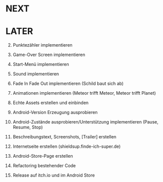 ﻿# NEXT

# LATER

2. Punktezähler implementieren
3. Game-Over Screen implementieren
5. Start-Menü implementieren
4. Sound implementieren

1. Fade In Fade Out implementieren (Schild baut sich ab)
1. Animationen implementieren (Meteor trifft Meteor, Meteor trifft Planet)
7. Echte Assets erstellen und einbinden

6. Android-Version Erzeugung ausprobieren
1. Android-Zustände ausprobieren/Unterstützung implementieren (Pause, Resume, Stop)

1. Beschreibungstext, Screenshots, [Trailer] erstellen
1. Internetseite erstellen (shieldsup.finde-ich-super.de)
1. Android-Store-Page erstellen
1. Refactoring bestehender Code
1. Release auf itch.io und im Android Store